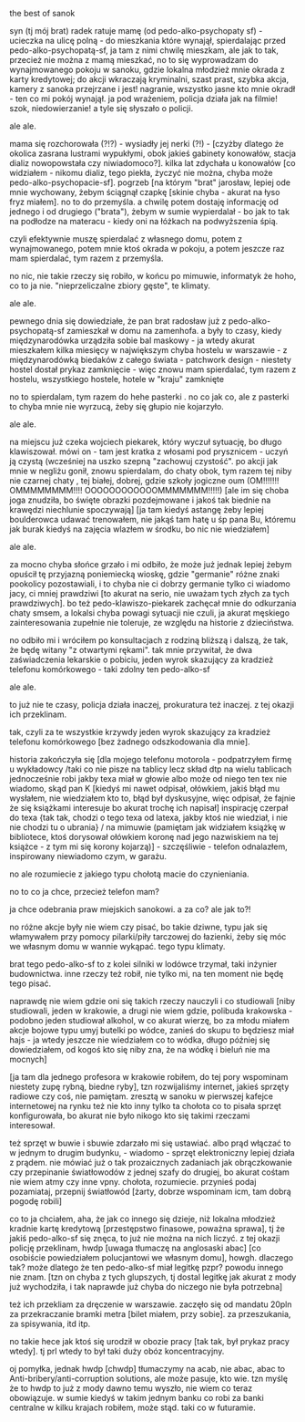 the best of sanok

syn (tj mój brat) radek ratuje mamę (od pedo-alko-psychopaty sf) - ucieczka na ulicę polną - do mieszkania które wynajął, spierdalając przed pedo-alko-psychopatą-sf, ja tam z nimi chwilę mieszkam, ale jak to tak, przecież nie można z mamą mieszkać, no to się wyprowadzam do wynajmowanego pokoju w sanoku, gdzie lokalna młodzież mnie okrada z karty kredytowej; do akcji wkraczają kryminalni, szast prast, szybka akcja, kamery z sanoka przejrzane i jest! nagranie, wszystko jasne kto mnie okradł - ten co mi pokój wynajął. ja pod wrażeniem, policja działa jak na filmie! szok, niedowierzanie! a tyle się słyszało o policji.

ale ale.

mama się rozchorowała (?!?) - wysiadły jej nerki (?!) - [czyżby dlatego że okolica zasrana lustrami wypukłymi, obok jakieś gabinety konowałów, stacja dializ nowopowstała czy niwiadomoco?]. kilka lat zdychała u konowałów [co widziałem - nikomu dializ, tego piekła, życzyć nie można, chyba może pedo-alko-psychopacie-sf]. pogrzeb [na którym "brat" jarosław, lepiej ode mnie wychowany, żebym ściągnął czapkę [skinie chyba - akurat na łyso fryz miałem]. no to do przemyśla. a chwilę potem dostaję informację od jednego i od drugiego ("brata"), żebym w sumie wypierdalał - bo jak to tak na podłodze na materacu - kiedy oni na łóżkach na podwyższenia śpią.

czyli efektywnie muszę spierdalać z własnego domu, potem z wynajmowanego, potem mnie ktoś okrada w pokoju, a potem jeszcze raz mam spierdalać, tym razem z przemyśla.

no nic, nie takie rzeczy się robiło, w końcu po mimuwie, informatyk że hoho, co to ja nie. "nieprzeliczalne zbiory gęste", te klimaty.


ale ale.

pewnego dnia się dowiedziałe, że pan brat radosław już z pedo-alko-psychopatą-sf zamieszkał w domu na zamenhofa. a były to czasy, kiedy międzynarodówka urządziła sobie bal maskowy - ja wtedy akurat mieszkałem kilka miesięcy w największym chyba hostelu w warszawie - z międzynarodówką biedaków z całego świata - patchwork design - niestety hostel dostał prykaz zamknięcie - więc znowu mam spierdalać, tym razem z hostelu, wszystkiego hostele, hotele w "kraju" zamknięte

no to spierdalam, tym razem do hehe pasterki . no co jak co, ale z pasterki to chyba mnie nie wyrzucą, żeby się głupio nie kojarzyło.

ale ale.

na miejscu już czeka wojciech piekarek, który wyczuł sytuację, bo długo klawiszował. mówi on - tam jest kratka z włosami pod prysznicem - uczyń ją czystą (wcześniej na uszko szepną "zachowuj czystość". po akcji jak mnie w negliżu gonił, znowu spierdalam, do chaty obok, tym razem tej niby nie czarnej chaty , tej białej, dobrej, gdzie szkoły jogiczne oum (OM!!!!!!! OMMMMMMMM!!!! OOOOOOOOOOOOMMMMMMM!!!!!)
[ale im się choba joga znudziła, bo święte obrazki pozdejmowane i jakoś tak biednie na krawędzi niechlunie spoczywają] [ja tam kiedyś astangę żeby lepiej boulderowca udawać trenowałem, nie jakąś tam hatę u śp pana Bu, któremu jak burak kiedyś na zajęcia wlazłem w środku, bo nic nie wiedziałem]

ale ale.

za mocno chyba słońce grzało i mi odbiło, że może już jednak lepiej żebym opuścił tę przyjazną poniemiecką wioskę, gdzie "germanie" różne znaki pookolicy pozostawiali, i to chyba nie ci dobrzy germanie tylko ci wiadomo jacy, ci mniej prawdziwi [to akurat na serio, nie uważam tych złych za tych prawdziwych]. bo też pedo-klawiszo-piekarek zachęcał mnie do odkurzania chaty smsem, a lokalsi chyba powagi sytuacji nie czuli, ja akurat męskiego zainteresowania zupełnie nie toleruje, ze względu na historie z dzieciństwa.


no odbiło mi i wróciłem po konsultacjach z rodziną bliższą i dalszą, że tak, że będę witany "z otwartymi rękami". tak mnie przywitał, że dwa zaświadczenia lekarskie o pobiciu, jeden wyrok skazujący za kradzież telefonu komórkowego - taki zdolny ten pedo-alko-sf

ale ale.

to już nie te czasy, policja działa inaczej, prokuratura też inaczej. z tej okazji ich przeklinam.


tak, czyli za te wszystkie krzywdy jeden wyrok skazujący za kradzież telefonu komórkowego [bez żadnego odszkodowania dla mnie].


historia zakończyła się [dla mojego telefonu motorola - podpatrzyłem firmę u wykładowcy /taki co nie pisze na tablicy lecz skład dtp na wielu tablicach jednocześnie robi jakby texa miał w głowie albo może od niego ten tex nie wiadomo, skąd pan K [kiedyś mi nawet odpisał, ołówkiem, jakiś błąd mu wysłałem, nie wiedziałem kto to, błąd był dyskusyjne, więc odpisał, że fajnie że się książkami interesuje bo akurat trochę ich napisał] inspirację czerpał do texa {tak tak, chodzi o tego texa od latexa, jakby ktoś nie wiedział, i nie nie chodzi tu o ubrania} / na mimuwie (pamiętam jak widziałem książkę w bibliotece, ktoś dorysował ołówkiem koronę nad jego nazwiskiem na tej książce - z tym mi się korony kojarzą)] - szczęśliwie - telefon odnalazłem, inspirowany niewiadomo czym, w garażu.


no ale rozumiecie z jakiego typu chołotą macie do czynieniania.

no to co ja chce, przecież telefon mam?

ja chce odebrania praw miejskich sanokowi. a za co? ale jak to?!


no różne akcje były nie wiem czy pisać, bo takie dziwne, typu jak się włamywałem przy pomocy pilarki/piły tarczowej do łazienki, żeby się móc we własnym domu w wannie wykąpać. tego typu klimaty.

brat tego pedo-alko-sf to z kolei silniki w lodówce trzymał, taki inżynier budownictwa. inne rzeczy też robił, nie tylko mi, na ten moment nie będę tego pisać.

naprawdę nie wiem gdzie oni się takich rzeczy nauczyli i co studiowali [niby studiowali, jeden w krakowie, a drugi nie wiem gdzie, polibuda krakowska - podobno jeden studiował alkohol, w co akurat wierzę, bo za młodu miałem akcje bojowe typu umyj butelki po wódce, zanieś do skupu to będziesz miał hajs - ja wtedy jeszcze nie wiedziałem co to wódka, długo później się dowiedziałem, od kogoś kto się niby zna, że na wódkę i bieluń nie ma mocnych]

[ja tam dla jednego profesora w krakowie robiłem, do tej pory wspominam niestety zupę rybną, biedne ryby], tzn rozwijaliśmy internet, jakieś sprzęty radiowe czy coś, nie pamiętam. zresztą w sanoku w pierwszej kafejce internetowej na rynku też nie kto inny tylko ta chołota co to pisała sprzęt konfigurowała, bo akurat nie było nikogo kto się takimi rzeczami interesował.

też sprzęt w buwie i sbuwie zdarzało mi się ustawiać. albo prąd włączać to w jednym to drugim budynku, - wiadomo - sprzęt elektroniczny lepiej działa z prądem. nie mówiać już o tak prozaicznych zadaniach jak obrączkowanie czy przepinanie światłowodów z jednej szafy do drugiej, bo akurat cośtam nie wiem atmy czy inne vpny. chołota, rozumiecie. przynieś podaj pozamiataj, przepnij światłowód [żarty, dobrze wspominam icm, tam dobrą pogodę robili]

co to ja chciałem, aha, że jak co innego się dzieje, niż lokalna młodzież kradnie kartę kredytową [przestępstwo finasowe, poważna sprawa], tj że jakiś pedo-alko-sf się znęca, to już nie można na nich liczyć. z tej okazji policję przeklinam, hwdp [uwaga tłumaczę na anglosaski abac] [co osobiście powiedziałem polucjantowi we własnym domu], howgh. dlaczego tak? może dlatego że ten pedo-alko-sf miał legitkę pzpr? powodu innego nie znam. [tzn on chyba z tych glupszych, tj dostal legitkę jak akurat z mody już wychodziła, i tak naprawde już chyba do niczego nie była potrzebna]

też ich przekliam za dręczenie w warszawie. zaczęło się od mandatu 20pln za przekraczanie bramki metra [bilet miałem, przy sobie]. za przeszukania, za spisywania, itd itp.


no takie hece jak ktoś się urodził w obozie pracy [tak tak, był prykaz pracy wtedy].
tj prl wtedy to był taki duży obóz koncentracyjny.

oj pomyłka, jednak hwdp [chwdp] tłumaczymy na acab, nie abac, abac to Anti-bribery/anti-corruption solutions, ale może pasuje, kto wie.  tzn myślę że to hwdp to już z mody dawno temu wyszło, nie wiem co teraz obowiązuje. w sumie kiedyś w takim jednym banku co robi za banki centralne w kilku krajach robiłem, może stąd. taki co w futuramie.
